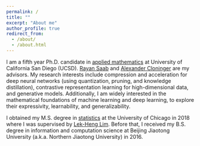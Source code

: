 ```yaml
---
permalink: /
title: ""
excerpt: "About me"
author_profile: true
redirect_from: 
  - /about/
  - /about.html
---
```


I am a fifth year Ph.D. candidate in [applied mathematics](https://math.ucsd.edu) at University of California San Diego (UCSD). [Rayan Saab](https://mathweb.ucsd.edu/~rsaab/) and [Alexander Cloninger](https://ccom.ucsd.edu/~acloninger/index.html) are my advisors. My research interests include compression and acceleration for deep neural networks (using quantization, pruning, and knowledge distillation), contrastive representation learning for high-dimensional data, and generative models. Additionally, I am widely interested in the mathematical foundations of machine learning and deep learning, to explore their expressivity, learnability, and generalizability.

I obtained my M.S. degree in [statistics](https://stat.uchicago.edu) at the University of Chicago in 2018 where I was supervised by [Lek-Heng Lim](https://www.stat.uchicago.edu/~lekheng/). Before that, I received my B.S. degree in information and computation science at Beijing Jiaotong University (a.k.a. Northern Jiaotong University) in 2016.

